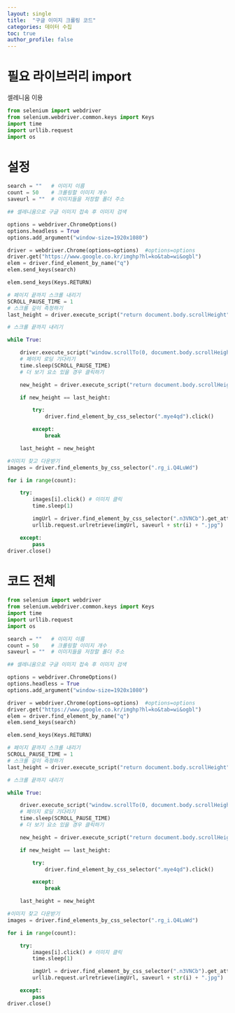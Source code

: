 ```yaml
---
layout: single
title:  "구글 이미지 크롤링 코드"
categories: 데이터 수집
toc: true
author_profile: false
---
```


<head>
  <style>
    table.dataframe {
      white-space: normal;
      width: 100%;
      height: 240px;
      display: block;
      overflow: auto;
      font-family: Arial, sans-serif;
      font-size: 0.9rem;
      line-height: 20px;
      text-align: center;
      border: 0px !important;
    }

    table.dataframe th {
      text-align: center;
      font-weight: bold;
      padding: 8px;
    }

    table.dataframe td {
      text-align: center;
      padding: 8px;
    }

    table.dataframe tr:hover {
      background: #b8d1f3; 
    }

    .output_prompt {
      overflow: auto;
      font-size: 0.9rem;
      line-height: 1.45;
      border-radius: 0.3rem;
      -webkit-overflow-scrolling: touch;
      padding: 0.8rem;
      margin-top: 0;
      margin-bottom: 15px;
      font: 1rem Consolas, "Liberation Mono", Menlo, Courier, monospace;
      color: $code-text-color;
      border: solid 1px $border-color;
      border-radius: 0.3rem;
      word-break: normal;
      white-space: pre;
    }

  .dataframe tbody tr th:only-of-type {
      vertical-align: middle;
  }

  .dataframe tbody tr th {
      vertical-align: top;
  }

  .dataframe thead th {
      text-align: center !important;
      padding: 8px;
  }

  .page__content p {
      margin: 0 0 0px !important;
  }

  .page__content p > strong {
    font-size: 0.8rem !important;
  }

  </style>
</head>


# 필요 라이브러리 import

셀레니움 이용



```python
from selenium import webdriver
from selenium.webdriver.common.keys import Keys 
import time 
import urllib.request 
import os
```

# 설정



```python
search = ""   # 이미지 이름
count = 50    # 크롤링할 이미지 개수
saveurl = ""  # 이미지들을 저장할 폴더 주소
```


```python
## 셀레니움으로 구글 이미지 접속 후 이미지 검색

options = webdriver.ChromeOptions()
options.headless = True
options.add_argument("window-size=1920x1080")

driver = webdriver.Chrome(options=options)  #options=options 
driver.get("https://www.google.co.kr/imghp?hl=ko&tab=wi&ogbl") 
elem = driver.find_element_by_name("q") 
elem.send_keys(search)

elem.send_keys(Keys.RETURN) 
```


```python
# 페이지 끝까지 스크롤 내리기 
SCROLL_PAUSE_TIME = 1 
# 스크롤 깊이 측정하기 
last_height = driver.execute_script("return document.body.scrollHeight") 

# 스크롤 끝까지 내리기 

while True:  

    driver.execute_script("window.scrollTo(0, document.body.scrollHeight);") 
    # 페이지 로딩 기다리기 
    time.sleep(SCROLL_PAUSE_TIME) 
    # 더 보기 요소 있을 경우 클릭하기 

    new_height = driver.execute_script("return document.body.scrollHeight") 

    if new_height == last_height: 

        try: 
            driver.find_element_by_css_selector(".mye4qd").click() 

        except: 
            break 

    last_height = new_height 
```


```python
#이미지 찾고 다운받기
images = driver.find_elements_by_css_selector(".rg_i.Q4LuWd")

for i in range(count):

    try: 
        images[i].click() # 이미지 클릭
        time.sleep(1)

        imgUrl = driver.find_element_by_css_selector(".n3VNCb").get_attribute("src")
        urllib.request.urlretrieve(imgUrl, saveurl + str(i) + ".jpg")    # 이미지 다운

    except:
        pass
driver.close()
```

# 코드 전체



```python
from selenium import webdriver
from selenium.webdriver.common.keys import Keys 
import time 
import urllib.request 
import os

search = ""   # 이미지 이름
count = 50    # 크롤링할 이미지 개수
saveurl = ""  # 이미지들을 저장할 폴더 주소

## 셀레니움으로 구글 이미지 접속 후 이미지 검색

options = webdriver.ChromeOptions()
options.headless = True
options.add_argument("window-size=1920x1080")

driver = webdriver.Chrome(options=options)  #options=options 
driver.get("https://www.google.co.kr/imghp?hl=ko&tab=wi&ogbl") 
elem = driver.find_element_by_name("q") 
elem.send_keys(search)

elem.send_keys(Keys.RETURN) 

# 페이지 끝까지 스크롤 내리기 
SCROLL_PAUSE_TIME = 1 
# 스크롤 깊이 측정하기 
last_height = driver.execute_script("return document.body.scrollHeight") 

# 스크롤 끝까지 내리기 

while True:  

    driver.execute_script("window.scrollTo(0, document.body.scrollHeight);") 
    # 페이지 로딩 기다리기 
    time.sleep(SCROLL_PAUSE_TIME) 
    # 더 보기 요소 있을 경우 클릭하기 

    new_height = driver.execute_script("return document.body.scrollHeight") 

    if new_height == last_height: 

        try: 
            driver.find_element_by_css_selector(".mye4qd").click() 

        except: 
            break 

    last_height = new_height 

#이미지 찾고 다운받기
images = driver.find_elements_by_css_selector(".rg_i.Q4LuWd")

for i in range(count):

    try: 
        images[i].click() # 이미지 클릭
        time.sleep(1)

        imgUrl = driver.find_element_by_css_selector(".n3VNCb").get_attribute("src")
        urllib.request.urlretrieve(imgUrl, saveurl + str(i) + ".jpg")    # 이미지 다운

    except:
        pass
driver.close()
```
